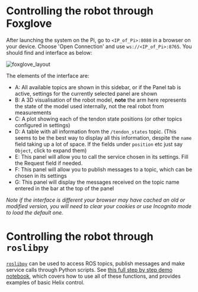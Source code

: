 # Controlling the robot through Foxglove
After launching the system on the Pi, go to `<IP_of_Pi>:8080` in a browser on your device. Choose 'Open Connection' and use `ws://<IP_of_Pi>:8765`. You should find and interface as below:

![foxglove_layout](https://github.com/user-attachments/assets/40cca2de-87e8-42b7-b714-4b42e8d9962f)

The elements of the interface are:
- A: All available topics are shown in this sidebar, or if the Panel tab is active, settings for the currently selected panel are shown
- B: A 3D visualisation of the robot model, **note** the arm here represents the state of the model used internally, not the real robot from measurements
- C: A plot showing each of the tendon state positions (or other topics configured in settings)
- D: A table with all information from the `/tendon_states` topic. (This seems to be the best way to display all this information, despite the `name` field taking up a lot of space. If the fields under `position` etc just say `Object`, click to expand them)
- E: This panel will allow you to call the service chosen in its settings. Fill the Request field if needed.
- F: This panel will allow you to publish messages to a topic, which can be chosen in its settings
- G: This panel will display the messages received on the topic name entered in the bar at the top of the panel

_Note if the interface is different your browser may have cached an old or modified version, you will need to clear your cookies or use Incognito mode to load the default one._

# Controlling the robot through `roslibpy`
[`roslibpy`](https://roslibpy.readthedocs.io/en/latest/#) can be used to access ROS topics, publish messages and make service calls through Python scripts. See [this full step by step demo notebook](https://github.com/eai-ag/main/blob/main/demos/roslibpy_demo.ipynb), which covers how to use all of these functions, and provides examples of basic Helix control.

